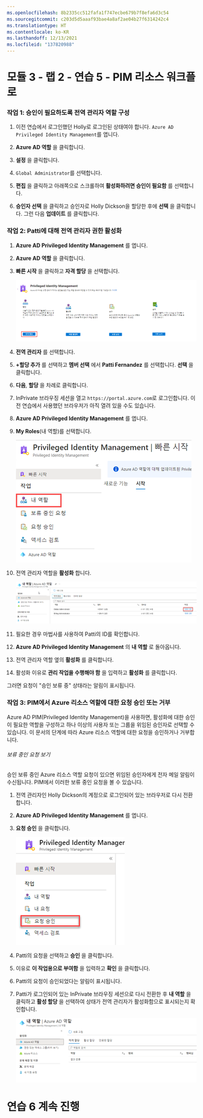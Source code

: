 ```yaml
---
ms.openlocfilehash: 8b2335cc512fafa1f747ecbe679b7f8efa6d3c54
ms.sourcegitcommit: c203d5d5aaaf93bae4a8af2ae04b27f6314242c4
ms.translationtype: HT
ms.contentlocale: ko-KR
ms.lasthandoff: 12/13/2021
ms.locfileid: "137820988"
---
```

# <a name="module-3---lab-2---exercise-5---pim-resource-workflows"></a>모듈 3 - 랩 2 - 연습 5 - PIM 리소스 워크플로


### <a name="task-1--configure-the-global-administrator-role-to-require-approval"></a>작업 1:  승인이 필요하도록 전역 관리자 역할 구성

1.  이전 연습에서 로그인했던 Holly로 로그인된 상태여야 합니다.  `Azure AD Privileged Identity Management`를 엽니다.

1.  **Azure AD 역할** 을 클릭합니다.

1.  **설정** 을 클릭합니다. 

1.  `Global Administrator`를 선택합니다.

1.  **편집** 을 클릭하고 아래쪽으로 스크롤하여 **활성화하려면 승인이 필요함** 를 선택합니다.  

2.  **승인자 선택** 을 클릭하고 승인자로 Holly Dickson을 할당한 후에 **선택** 을 클릭합니다.  그런 다음 **업데이트** 를 클릭합니다.


### <a name="task-2-enable-patti-for-global-administrator-privileges"></a>작업 2: Patti에 대해 전역 관리자 권한 활성화

1.  **Azure AD Privileged Identity Management** 를 엽니다.

1.  **Azure AD 역할** 을 클릭합니다.

1.  **빠른 시작** 을 클릭하고 **자격 할당** 을 선택합니다.

     ![스크린샷](../Media/ae3755ac-bd82-4e70-a102-ccbfc3aee48f.png)

1.  **전역 관리자** 를 선택합니다.

1.  **+할당 추가** 를 선택하고 **멤버 선택** 에서 **Patti Fernandez** 를 선택합니다. **선택** 을 클릭합니다.

2.  **다음**, **할당** 을 차례로 클릭합니다.

1.  InPrivate 브라우징 세션을 열고 `https://portal.azure.com`로 로그인합니다.  이전 연습에서 사용했던 브라우저가 아직 열려 있을 수도 있습니다.

1.  **Azure AD Privileged Identity Management** 를 엽니다.

1.  **My Roles**(내 역할)를 선택합니다.

     ![스크린샷](../Media/e84f0715-c71e-4b1c-87ed-4e5c0c38d501.png)

1.  전역 관리자 역할을 **활성화** 합니다.

     ![스크린샷](../Media/55eb14b5-540a-4d26-aed7-0b96d162fb31.png)

1.  필요한 경우 마법사를 사용하여 Patti의 ID를 확인합니다.

1.  **Azure AD Privileged Identity Management** 의 **내 역할** 로 돌아옵니다.

1.  전역 관리자 역할 옆의 **활성화** 를 클릭합니다.

1.  활성화 이유로 **관리 작업을 수행해야 함** 을 입력하고 **활성화** 를 클릭합니다.

그러면 요청이 "승인 보류 중" 상태라는 알림이 표시됩니다.


### <a name="task-3-approve-or-deny-requests-for-azure-resource-roles-in-pim"></a>작업 3: PIM에서 Azure 리소스 역할에 대한 요청 승인 또는 거부


Azure AD PIM(Privileged Identity Management)을 사용하면, 활성화에 대한 승인이 필요한 역할을 구성하고 하나 이상의 사용자 또는 그룹을 위임된 승인자로 선택할 수 있습니다. 이 문서의 단계에 따라 Azure 리소스 역할에 대한 요청을 승인하거나 거부합니다.


###### <a name="view-pending-requests"></a>보류 중인 요청 보기


승인 보류 중인 Azure 리소스 역할 요청이 있으면 위임된 승인자에게 전자 메일 알림이 수신됩니다. PIM에서 이러한 보류 중인 요청을 볼 수 있습니다.


1.  전역 관리자인 Holly Dickson의 계정으로 로그인되어 있는 브라우저로 다시 전환합니다.

1.  **Azure AD Privileged Identity Management** 를 엽니다.

1.  **요청 승인** 을 클릭합니다.

     ![스크린샷](../Media/fbc2f18d-f5a2-4139-b92d-7c19311aec1c.png)

1.  Patti의 요청을 선택하고 **승인** 을 클릭합니다.

1.  이유로 **이 작업용으로 부여함** 을 입력하고 **확인** 을 클릭합니다.

1.  Patti의 요청이 승인되었다는 알림이 표시됩니다.

1.  Patti가 로그인되어 있는 InPrivate 브라우징 세션으로 다시 전환한 후 **내 역할** 을 클릭하고 **활성 할당** 을 선택하여 상태가 전역 관리자가 활성화함으로 표시되는지 확인합니다.

     ![스크린샷](../Media/fe734263-57c8-4cc9-b79f-848d7d4f9488.png)


# <a name="continue-to-exercise-6"></a>연습 6 계속 진행
